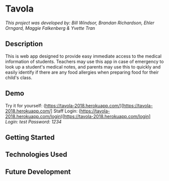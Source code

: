 # Tavola

_This project was developed by: Bill Windsor, Brandan Richardson, Ehler Orngard, Maggie Falkenberg & Yvette Tran_

## Description ##

This is web app designed to provide easy immediate access to the medical information of students. Teachers may use this app in case of emergency to look up a student's medical notes, and parents may use this to quickly and easily identify if there are any food allergies when preparing food for their child's class.

## Demo ##

Try it for yourself: 
(https://tavola-2018.herokuapp.com/)[https://tavola-2018.herokuapp.com/]
Staff Login: (https://tavola-2018.herokuapp.com/login)[https://tavola-2018.herokuapp.com/login]
_Login: test
Password: 1234_

## Getting Started ##

## Technologies Used ##

## Future Development ##
